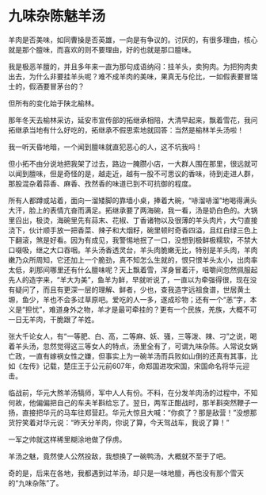 # 九味杂陈魅羊汤

羊肉是否美味，如同曹操是否英雄，一向是有争议的。讨厌的，有很多理由，核心就是那个膻味，而喜欢的则不要理由，好的也就是那口膻味。 

我是极恶羊膻的，并且多年来一直为那句成语纳闷：挂羊头，卖狗肉。为把狗肉卖出去，为什么非要挂羊头呢？难不成羊肉的美味，果真无与伦比，一如假表要冒瑞士的，假酒要冒茅台的？ 

但所有的变化始于陕北榆林。 

那年冬天去榆林采访，延安市宣传部的拓继承相陪，大清早起来，飘着雪花，我问拓继承当地有什么好吃的，拓继承不假思索地就回答：当然是榆林羊头汤啦！ 

我一听天昏地暗，一个闻到膻味就直犯恶心的人，这不坑我吗！ 

但小拓不由分说地把我架了过去，路边一腌臜小店，一大群人围在那里，很远就可以闻到膻味，但是奇怪的是，越走近，越有一股不可思议的香味，待到走进人群，那股混杂着蒜香、麻香、孜然香的味道已到不可抗御的程度。 

所有人都蹲或站着，面向一溜矮脚的靠墙小桌，捧着大碗，“哧溜哧溜”地喝得满头大汗，脸上的表情亢奋而满足。拓继承要了两海碗，我一看，汤是奶白色的。大锅里舀出，极烫，海碗里先有蒜末、花椒、丁香诸物以及很薄的羊头肉片，大勺直接浇下，伙计顺手放一把香菜、辣子和大烟籽，碗里顿时奇香四溢，且红白绿三色上下翻滚，煞是好看。因为有成见，我警惕地抿了一口，没想到极鲜极糯软，不禁大口啜吸，继之大口吞咽。羊头汤香透灵台，羊头肉脆嫩无比，特别是羊头肉，羊肉嫩乃众所周知，它还加上一个脆劲，真不知怎么生就的，恨只恨羊头太小，出肉率太低，刹那间哪里还有什么膻味呢？天上飘着雪，浑身冒着汗，咀嚼间忽然佩服起先人的造字来，“羊大为美”，鱼羊为鲜，早就听说了，一直以为牵强得很，现在没有疑问了，而且有更深一层的理解、鲜者，少也，查我造字远祖食谱，世居黄土塬，鱼少，羊也不会多过草原吧。爱吃的人一多，遂成珍物；还有一个“恙”字，本义是“担忧”，难道身外之物，羊才是最可牵挂的？更有一个民族，羌族，大概不可一日无羊肉，干脆跟了羊姓。 

张大千论女人，有“一等肥、白、高，二等麻、妖、骚，三等泼、辣、刁”之说，喝着羊头汤，忽然觉得这三等女人的特点，汤里全有了，可谓九味杂陈。人常说女娲亡政，一直有嫁祸女性之嫌，但事实上为一碗羊汤而兵败如山倒的还真有其事，比如《左传》记载，楚庄王于公元前607年，命郑国进攻宋国，宋国命名将华元迎击。 

临战前，华元大熬羊汤犒师，军中人人有份。不料，在分发羊肉汤的过程中，不知何故，他偏偏把自己的车夫羊斟给忘了。翌日，两军正酣战时，那羊斟突然鞭子一扬，直接把华元的马车往郑营赶。华元大惊且大喊：“你疯了？那是敌营！”没想那货狞笑着对华元说：“昨天分羊肉，你说了算，今天驾战车，我说了算！” 

一军之帅就这样稀里糊涂地做了俘虏。 

羊汤之魅，竟然使人公然投敌，我想换了一碗鸭汤，大概就不至于了吧。 

奇的是，后来在各地，我都遇到过羊汤，却只是一味地膻，再也没有那个雪天的“九味杂陈”了。